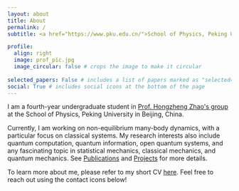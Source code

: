```yaml
---
layout: about
title: About
permalink: /
subtitle: <a href="https://www.pku.edu.cn/">School of Physics, Peking University</a>.

profile:
  align: right
  image: prof_pic.jpg
  image_circular: false # crops the image to make it circular
  
selected_papers: False # includes a list of papers marked as "selected={true}"
social: True # includes social icons at the bottom of the page
---
```


I am a fourth-year undergraduate student in [Prof. Hongzheng Zhao's group](https://faculty.pku.edu.cn/zhaohongzheng/zh_CN/index/51480/list/index.htm) at the School of Physics, Peking University in Beijing, China.

Currently, I am working on non-equilibrium many-body dynamics, with a particular focus on classical systems. My research interests also include quantum computation, quantum information, open quantum systems, and any fascinating topic in statistical mechanics, classical mechanics, and quantum mechanics. See [Publications](Publications) and [Projects](Projects) for more details.

To learn more about me, please refer to my short CV [here](CV). Feel free to reach out using the contact icons below!
